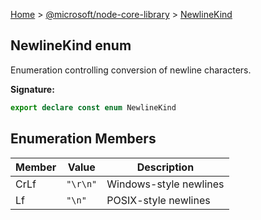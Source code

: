 [Home](./index) &gt; [@microsoft/node-core-library](./node-core-library.md) &gt; [NewlineKind](./node-core-library.newlinekind.md)

## NewlineKind enum

Enumeration controlling conversion of newline characters.

<b>Signature:</b>

```typescript
export declare const enum NewlineKind 
```

## Enumeration Members

|  Member | Value | Description |
|  --- | --- | --- |
|  CrLf | `"\r\n"` | Windows-style newlines |
|  Lf | `"\n"` | POSIX-style newlines |

